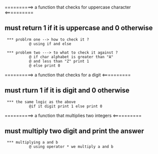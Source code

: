 ==========> a function that checks for uppercase character <==========
## must return 1 if it is uppercase and 0 otherwise
     *** problrm one --> how to check it ?
               @ using if and else
 
     *** problem two ---> to what to check it against ?
               @ if char alphabet is greater than "A" 
               @ and less than "Z" print 1 
               @ else print 0


==========> a function that checks for a digit <==========
## must rturn 1 if it is digit and 0 otherwise
     *** the same logic as the above 
               @if it digit print 1 else print 0



==========> a function that multiplies two integers <==========
## must multiply two digit and print the answer
     *** multiplying a and b
               @ using operator * we multiply a and b
               
